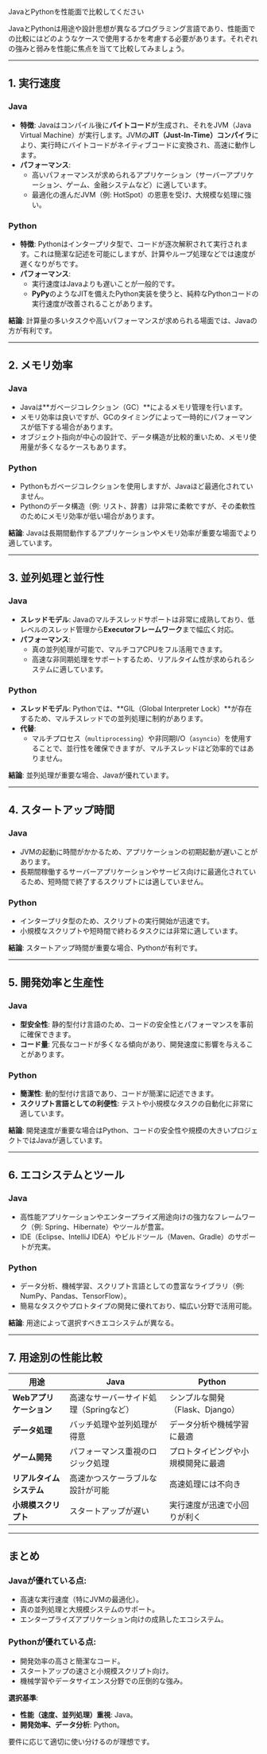 JavaとPythonを性能面で比較してください

JavaとPythonは用途や設計思想が異なるプログラミング言語であり、性能面での比較にはどのようなケースで使用するかを考慮する必要があります。それぞれの強みと弱みを性能に焦点を当てて比較してみましょう。

---

## **1. 実行速度**
### **Java**
- **特徴**: Javaはコンパイル後に**バイトコード**が生成され、それをJVM（Java Virtual Machine）が実行します。JVMの**JIT（Just-In-Time）コンパイラ**により、実行時にバイトコードがネイティブコードに変換され、高速に動作します。
- **パフォーマンス**: 
  - 高いパフォーマンスが求められるアプリケーション（サーバーアプリケーション、ゲーム、金融システムなど）に適しています。
  - 最適化の進んだJVM（例: HotSpot）の恩恵を受け、大規模な処理に強い。

### **Python**
- **特徴**: Pythonはインタープリタ型で、コードが逐次解釈されて実行されます。これは簡潔な記述を可能にしますが、計算やループ処理などでは速度が遅くなりがちです。
- **パフォーマンス**:
  - 実行速度はJavaよりも遅いことが一般的です。
  - **PyPy**のようなJITを備えたPython実装を使うと、純粋なPythonコードの実行速度が改善されることがあります。

**結論**: 計算量の多いタスクや高いパフォーマンスが求められる場面では、Javaの方が有利です。

---

## **2. メモリ効率**
### **Java**
- Javaは**ガベージコレクション（GC）**によるメモリ管理を行います。
- メモリ効率は良いですが、GCのタイミングによって一時的にパフォーマンスが低下する場合があります。
- オブジェクト指向が中心の設計で、データ構造が比較的重いため、メモリ使用量が多くなるケースもあります。

### **Python**
- Pythonもガベージコレクションを使用しますが、Javaほど最適化されていません。
- Pythonのデータ構造（例: リスト、辞書）は非常に柔軟ですが、その柔軟性のためにメモリ効率が低い場合があります。

**結論**: Javaは長期間動作するアプリケーションやメモリ効率が重要な場面でより適しています。

---

## **3. 並列処理と並行性**
### **Java**
- **スレッドモデル**: Javaのマルチスレッドサポートは非常に成熟しており、低レベルのスレッド管理から**Executorフレームワーク**まで幅広く対応。
- **パフォーマンス**:
  - 真の並列処理が可能で、マルチコアCPUをフル活用できます。
  - 高速な非同期処理をサポートするため、リアルタイム性が求められるシステムに適しています。

### **Python**
- **スレッドモデル**: Pythonでは、**GIL（Global Interpreter Lock）**が存在するため、マルチスレッドでの並列処理に制約があります。
- **代替**:
  - マルチプロセス（`multiprocessing`）や非同期I/O（`asyncio`）を使用することで、並行性を確保できますが、マルチスレッドほど効率的ではありません。

**結論**: 並列処理が重要な場合、Javaが優れています。

---

## **4. スタートアップ時間**
### **Java**
- JVMの起動に時間がかかるため、アプリケーションの初期起動が遅いことがあります。
- 長期間稼働するサーバーアプリケーションやサービス向けに最適化されているため、短時間で終了するスクリプトには適していません。

### **Python**
- インタープリタ型のため、スクリプトの実行開始が迅速です。
- 小規模なスクリプトや短時間で終わるタスクには非常に適しています。

**結論**: スタートアップ時間が重要な場合、Pythonが有利です。

---

## **5. 開発効率と生産性**
### **Java**
- **型安全性**: 静的型付け言語のため、コードの安全性とパフォーマンスを事前に確保できます。
- **コード量**: 冗長なコードが多くなる傾向があり、開発速度に影響を与えることがあります。

### **Python**
- **簡潔性**: 動的型付け言語であり、コードが簡潔に記述できます。
- **スクリプト言語としての利便性**: テストや小規模なタスクの自動化に非常に適しています。

**結論**: 開発速度が重要な場合はPython、コードの安全性や規模の大きいプロジェクトではJavaが適しています。

---

## **6. エコシステムとツール**
### **Java**
- 高性能アプリケーションやエンタープライズ用途向けの強力なフレームワーク（例: Spring、Hibernate）やツールが豊富。
- IDE（Eclipse、IntelliJ IDEA）やビルドツール（Maven、Gradle）のサポートが充実。

### **Python**
- データ分析、機械学習、スクリプト言語としての豊富なライブラリ（例: NumPy、Pandas、TensorFlow）。
- 簡易なタスクやプロトタイプの開発に優れており、幅広い分野で活用可能。

**結論**: 用途によって選択すべきエコシステムが異なる。

---

## **7. 用途別の性能比較**

| **用途**              | **Java**                             | **Python**                           |
|-----------------------|--------------------------------------|--------------------------------------|
| **Webアプリケーション** | 高速なサーバーサイド処理（Springなど） | シンプルな開発（Flask、Django）       |
| **データ処理**         | バッチ処理や並列処理が得意           | データ分析や機械学習に最適           |
| **ゲーム開発**         | パフォーマンス重視のロジック処理      | プロトタイピングや小規模開発に最適    |
| **リアルタイムシステム** | 高速かつスケーラブルな設計が可能     | 高速処理には不向き                  |
| **小規模スクリプト**    | スタートアップが遅い                 | 実行速度が迅速で小回りが利く         |

---

## **まとめ**

### **Javaが優れている点**:
- 高速な実行速度（特にJVMの最適化）。
- 真の並列処理と大規模システムのサポート。
- エンタープライズアプリケーション向けの成熟したエコシステム。

### **Pythonが優れている点**:
- 開発効率の高さと簡潔なコード。
- スタートアップの速さと小規模スクリプト向け。
- 機械学習やデータサイエンス分野での圧倒的な強み。

**選択基準**:
- **性能（速度、並列処理）重視**: Java。
- **開発効率、データ分析**: Python。

要件に応じて適切に使い分けるのが理想です。